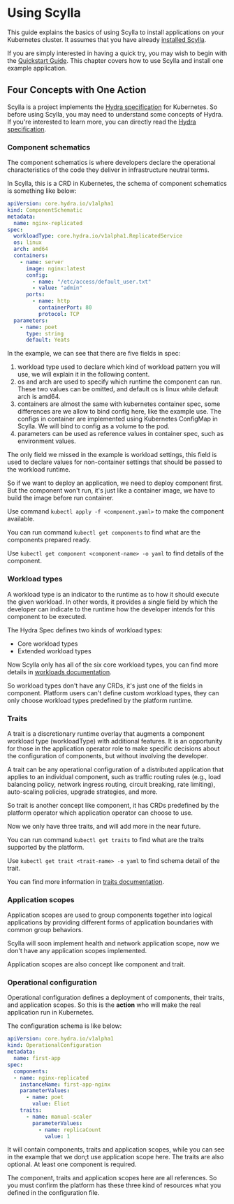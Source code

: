 # Using Scylla

This guide explains the basics of using Scylla to install applications on your Kubernetes cluster. It assumes that you have already [installed Scylla](install.md).

If you are simply interested in having a quick try, you may wish to begin with the [Quickstart Guide](quickstart.md). This chapter covers how to use Scylla and install one example application.

## Four Concepts with One Action

Scylla is a project implements the [Hydra specification](https://github.com/microsoft/hydra-spec) for Kubernetes. So before using Scylla, you may need to understand some concepts of Hydra. If you're interested to learn more, you can directly read the [Hydra specification](https://github.com/microsoft/hydra-spec). 

### Component schematics
 
The component schematics is where developers declare the operational characteristics of the code they deliver in infrastructure neutral terms.

In Scylla, this is a CRD in Kubernetes, the schema of component schematics is something like below:

```yaml
apiVersion: core.hydra.io/v1alpha1
kind: ComponentSchematic
metadata:
  name: nginx-replicated
spec:
  workloadType: core.hydra.io/v1alpha1.ReplicatedService
  os: linux
  arch: amd64
  containers:
    - name: server
      image: nginx:latest
      config:
        - name: "/etc/access/default_user.txt"
        - value: "admin"
      ports:
        - name: http
          containerPort: 80
          protocol: TCP
  parameters:
    - name: poet
      type: string
      default: Yeats
```

In the example, we can see that there are five fields in spec:

1. workload type used to declare which kind of workload pattern you will use, we will explain it in the following content.
2. os and arch are used to specify which runtime the component can run. These two values can be omitted, and default os is linux while default arch is amd64.
3. containers are almost the same with kubernetes container spec, some differences are we allow to bind config here, like the example use. The configs in container are implemented using Kubernetes ConfigMap in Scylla. We will bind to config as a volume to the pod.
4. parameters can be used as reference values in container spec, such as environment values.

The only field we missed in the example is workload settings, this field is used to declare values for non-container settings that should be passed to the workload runtime.

So if we want to deploy an application, we need to deploy component first. But the component won't run, it's just like a container image, we have to build the image before run container.

Use command `kubectl apply -f <component.yaml>` to make the component available.

You can run command `kubectl get components` to find what are the components prepared ready. 

Use `kubectl get component <component-name> -o yaml` to find details of the component.

### Workload types

A workload type is an indicator to the runtime as to how it should execute the given workload. In other words, it provides a single field by which the developer can indicate to the runtime how the developer intends for this component to be executed.

The Hydra Spec defines two kinds of workload types:

* Core workload types
* Extended workload types

Now Scylla only has all of the six core workload types, you can find more details in [workloads documentation](workloads.md).

So workload types don't have any CRDs, it's just one of the fields in component. Platform users can't define custom workload types, 
they can only choose workload types predefined by the platform runtime.  

### Traits

A trait is a discretionary runtime overlay that augments a component workload type (workloadType) with additional features. 
It is an opportunity for those in the application operator role to make specific decisions about the configuration of components, but without involving the developer. 

A trait can be any operational configuration of a distributed application that applies to an individual component, such as traffic routing rules 
(e.g., load balancing policy, network ingress routing, circuit breaking, rate limiting), auto-scaling policies, upgrade strategies, and more.

So trait is another concept like component, it has CRDs predefined by the platform operator which application operator can choose to use.

Now we only have three traits, and will add more in the near future.

You can run command `kubectl get traits` to find what are the traits supported by the platform. 

Use `kubectl get trait <trait-name> -o yaml` to find schema detail of the trait.
 
You can find more information in [traits documentation](traits.md).

### Application scopes

Application scopes are used to group components together into logical applications by providing different forms of application boundaries with common group behaviors.

Scylla will soon implement health and network application scope, now we don't have any application scopes implemented.

Application scopes are also concept like component and trait. 

### Operational configuration

Operational configuration defines a deployment of components, their traits, and application scopes. 
So this is the **action** who will make the real application run in Kubernetes.

The configuration schema is like below:

```yaml
apiVersion: core.hydra.io/v1alpha1
kind: OperationalConfiguration
metadata:
  name: first-app
spec:
  components:
  - name: nginx-replicated
    instanceName: first-app-nginx
    parameterValues:
      - name: poet
        value: Eliot
    traits:
      - name: manual-scaler
        parameterValues:
          - name: replicaCount
            value: 1
```

It will contain components, traits and application scopes, while you can see in the example that we don;t use application scope here.
The traits are also optional. At least one component is required.

The component, traits and application scopes here are all references. So you must confirm the platform has these three kind of resources what you defined in the configuration file.
    
